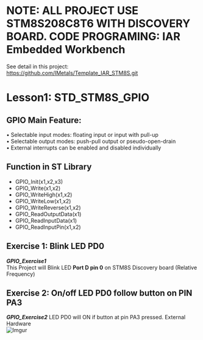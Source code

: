 # NOTE: ALL PROJECT USE STM8S208C8T6 WITH DISCOVERY BOARD. CODE PROGRAMING: IAR Embedded Workbench
See detail in this project: https://github.com/IMetals/Template_IAR_STM8S.git
# Lesson1: STD_STM8S_GPIO
## GPIO Main Feature:
• Selectable input modes: floating input or input with pull-up  
• Selectable output modes: push-pull output or pseudo-open-drain  
• External interrupts can be enabled and disabled individually  
## Function in ST Library
- GPIO_Init(x1,x2,x3)
- GPIO_Write(x1,x2)
- GPIO_WriteHigh(x1,x2)
- GPIO_WriteLow(x1,x2)
- GPIO_WriteReverse(x1,x2)
- GPIO_ReadOutputData(x1)
- GPIO_ReadInputData(x1)
- GPIO_ReadInputPin(x1,x2)

## Exercise 1: Blink LED PD0
***GPIO_Exercise1***  
This Project will Blink LED **Port D pin 0** on STM8S Discovery board (Relative Frequency) 

## Exercise 2: On/off LED PD0 follow button on PIN PA3
***GPIO_Exercise2***
LED PD0 will ON if button at pin PA3 pressed.
External Hardware  
![Imgur](https://imgur.com/r4h78al.png)  

